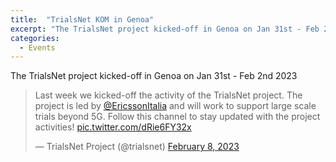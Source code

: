 ```yaml
---
title:  "TrialsNet KOM in Genoa"
excerpt: "The TrialsNet project kicked-off in Genoa on Jan 31st - Feb 2nd 2023"
categories: 
  - Events
---
```




The TrialsNet project kicked-off in Genoa on Jan 31st - Feb 2nd 2023

<blockquote class="twitter-tweet"><p lang="en" dir="ltr">Last week we kicked-off the activity of the TrialsNet project. The project is led by <a href="https://twitter.com/EricssonItalia?ref_src=twsrc%5Etfw">@EricssonItalia</a> and will work to support large scale trials beyond 5G. Follow this channel to stay updated with the project activities! <a href="https://t.co/dRie6FY32x">pic.twitter.com/dRie6FY32x</a></p>&mdash; TrialsNet Project (@trialsnet) <a href="https://twitter.com/trialsnet/status/1623338649147277312?ref_src=twsrc%5Etfw">February 8, 2023</a></blockquote> <script async src="https://platform.twitter.com/widgets.js" charset="utf-8"></script>
